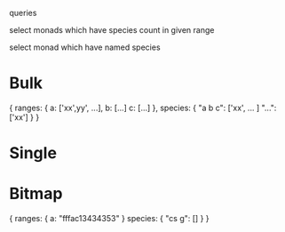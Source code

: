 

queries

select monads which have species count in given range

select monad which have named species

# Bulk
{
  ranges: {
    a: ['xx',yy', ...],
    b: [...]
    c: [...]
  },
  species: {
    "a b c": ['xx', ... ]
    "...": ['xx']
  }
}

# Single


# Bitmap

{
  ranges: { a: "fffac13434353" }
  species: { "cs g": [] }
}
